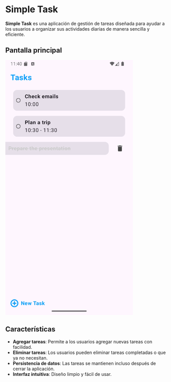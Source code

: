 # Simple Task

**Simple Task** es una aplicación de gestión de tareas diseñada para ayudar a los usuarios a organizar sus actividades diarias de manera sencilla y eficiente.

## Pantalla principal

![Pantalla principal de la aplicación](https://raw.githubusercontent.com/ErikMobileDev/Simple-Task-Android/refs/heads/main/Simple-Task-Readme.png)

## Características

- **Agregar tareas**: Permite a los usuarios agregar nuevas tareas con facilidad.
- **Eliminar tareas**: Los usuarios pueden eliminar tareas completadas o que ya no necesitan.
- **Persistencia de datos**: Las tareas se mantienen incluso después de cerrar la aplicación.
- **Interfaz intuitiva**: Diseño limpio y fácil de usar.
